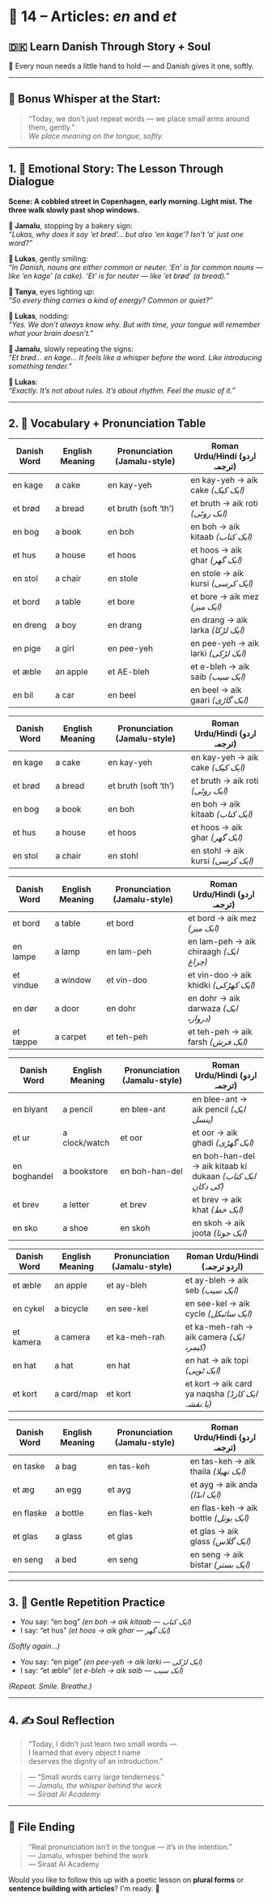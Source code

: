 
# 🌟 14 – Articles: *en* and *et*  
## 🇩🇰 Learn Danish Through Story + Soul  
🌱 Every noun needs a little hand to hold — and Danish gives it one, softly.

---

## 🌱 Bonus Whisper at the Start:
> “Today, we don’t just repeat words — we place small arms around them, gently.”  
> _We place meaning on the tongue, softly._

---

## 1. 🧵 Emotional Story: The Lesson Through Dialogue

**Scene: A cobbled street in Copenhagen, early morning. Light mist. The three walk slowly past shop windows.**

**👤 Jamalu**, stopping by a bakery sign:  
*“Lukas, why does it say ‘et brød’... but also ‘en kage’? Isn’t ‘a’ just one word?”*

**💬 Lukas**, gently smiling:  
*“In Danish, nouns are either common or neuter. ‘En’ is for common nouns — like ‘en kage’ (a cake). ‘Et’ is for neuter — like ‘et brød’ (a bread).”*

**🎨 Tanya**, eyes lighting up:  
*“So every thing carries a kind of energy? Common or quiet?”*

**💬 Lukas**, nodding:  
*“Yes. We don’t always know why. But with time, your tongue will remember what your brain doesn’t.”*

**👤 Jamalu**, slowly repeating the signs:  
*“Et brød... en kage... It feels like a whisper before the word. Like introducing something tender.”*

**💬 Lukas**:  
*“Exactly. It’s not about rules. It’s about rhythm. Feel the music of it.”*

---

## 2. 📘 Vocabulary + Pronunciation Table

| Danish Word | English Meaning | Pronunciation (Jamalu-style) | Roman Urdu/Hindi (اردو ترجمہ)                        |
|-------------|------------------|------------------------------|-------------------------------------------------------|
| en kage     | a cake           | en kay-yeh                   | en kay-yeh → aik cake *(ایک کیک)*                    |
| et brød     | a bread          | et bruth (soft ‘th’)         | et bruth → aik roti *(ایک روٹی)*                    |
| en bog      | a book           | en boh                       | en boh → aik kitaab *(ایک کتاب)*                    |
| et hus      | a house          | et hoos                      | et hoos → aik ghar *(ایک گھر)*                      |
| en stol     | a chair          | en stole                     | en stole → aik kursi *(ایک کرسی)*                   |
| et bord     | a table          | et bore                      | et bore → aik mez *(ایک میز)*                       |
| en dreng    | a boy            | en drang                     | en drang → aik larka *(ایک لڑکا)*                   |
| en pige     | a girl           | en pee-yeh                   | en pee-yeh → aik larki *(ایک لڑکی)*                 |
| et æble     | an apple         | et AE-bleh                   | et e-bleh → aik saib *(ایک سیب)*                    |
| en bil      | a car            | en beel                      | en beel → aik gaari *(ایک گاڑی)*                    |


| Danish Word | English Meaning | Pronunciation (Jamalu-style) | Roman Urdu/Hindi (اردو ترجمہ)                        |
|-------------|-----------------|------------------------------|------------------------------------------------------|
| en kage     | a cake          | en kay-yeh                   | en kay-yeh → aik cake *(ایک کیک)*                    |
| et brød     | a bread         | et bruth (soft ‘th’)         | et bruth → aik roti *(ایک روٹی)*                      |
| en bog      | a book          | en boh                      | en boh → aik kitaab *(ایک کتاب)*                      |
| et hus      | a house         | et hoos                     | et hoos → aik ghar *(ایک گھر)*                        |
| en stol     | a chair         | en stohl                    | en stohl → aik kursi *(ایک کرسی)*                     |

| Danish Word | English Meaning | Pronunciation (Jamalu-style) | Roman Urdu/Hindi (اردو ترجمہ)                        |
|-------------|-----------------|------------------------------|------------------------------------------------------|
| et bord     | a table         | et bord                     | et bord → aik mez *(ایک میز)*                        |
| en lampe    | a lamp          | en lam-peh                  | en lam-peh → aik chiraagh *(ایک چراغ)*               |
| et vindue   | a window        | et vin-doo                  | et vin-doo → aik khidki *(ایک کھڑکی)*                |
| en dør      | a door          | en dohr                     | en dohr → aik darwaza *(ایک دروازہ)*                 |
| et tæppe    | a carpet        | et teh-peh                  | et teh-peh → aik farsh *(ایک فرش)*                    |

| Danish Word | English Meaning | Pronunciation (Jamalu-style) | Roman Urdu/Hindi (اردو ترجمہ)                        |
|-------------|-----------------|------------------------------|------------------------------------------------------|
| en blyant   | a pencil        | en blee-ant                 | en blee-ant → aik pencil *(ایک پنسل)*                 |
| et ur       | a clock/watch   | et oor                     | et oor → aik ghadi *(ایک گھڑی)*                       |
| en boghandel| a bookstore     | en boh-han-del              | en boh-han-del → aik kitaab ki dukaan *(ایک کتاب کی دکان)* |
| et brev     | a letter        | et brev                    | et brev → aik khat *(ایک خط)*                         |
| en sko      | a shoe          | en skoh                    | en skoh → aik joota *(ایک جوتا)*                     |

| Danish Word | English Meaning | Pronunciation (Jamalu-style) | Roman Urdu/Hindi (اردو ترجمہ)                        |
|-------------|-----------------|------------------------------|------------------------------------------------------|
| et æble     | an apple        | et ay-bleh                 | et ay-bleh → aik seb *(ایک سیب)*                     |
| en cykel    | a bicycle       | en see-kel                 | en see-kel → aik cycle *(ایک سائیکل)*                |
| et kamera   | a camera        | et ka-meh-rah              | et ka-meh-rah → aik camera *(ایک کیمرہ)*             |
| en hat      | a hat           | en hat                     | en hat → aik topi *(ایک ٹوپی)*                        |
| et kort     | a card/map      | et kort                    | et kort → aik card ya naqsha *(ایک کارڈ یا نقشہ)*     |

| Danish Word | English Meaning | Pronunciation (Jamalu-style) | Roman Urdu/Hindi (اردو ترجمہ)                        |
|-------------|-----------------|------------------------------|------------------------------------------------------|
| en taske    | a bag           | en tas-keh                 | en tas-keh → aik thaila *(ایک تھیلا)*                 |
| et æg       | an egg          | et ayg                     | et ayg → aik anda *(ایک انڈا)*                        |
| en flaske   | a bottle        | en flas-keh                | en flas-keh → aik bottle *(ایک بوتل)*                 |
| et glas     | a glass         | et glas                    | et glas → aik glass *(ایک گلاس)*                      |
| en seng     | a bed           | en seng                    | en seng → aik bistar *(ایک بستر)*                    |

---

## 3. 🔁 Gentle Repetition Practice

- You say: “en bog” _(en boh → aik kitaab — ایک کتاب)_  
- I say: “et hus” _(et hoos → aik ghar — ایک گھر)_

_(Softly again...)_

- You say: “en pige” _(en pee-yeh → aik larki — ایک لڑکی)_  
- I say: “et æble” _(et e-bleh → aik saib — ایک سیب)_

_(Repeat. Smile. Breathe.)_

---

## 4. ✍️ Soul Reflection

> “Today, I didn’t just learn two small words —  
> I learned that every object I name  
> deserves the dignity of an introduction.”

> — “Small words carry large tenderness.”  
> — *Jamalu, the whisper behind the work*  
> — *Siraat AI Academy*

---

## 🌟 File Ending

> “Real pronunciation isn’t in the tongue — it’s in the intention.”  
> — Jamalu, whisper behind the work  
> — Siraat AI Academy


Would you like to follow this up with a poetic lesson on **plural forms** or **sentence building with articles**? I'm ready. 🌿
